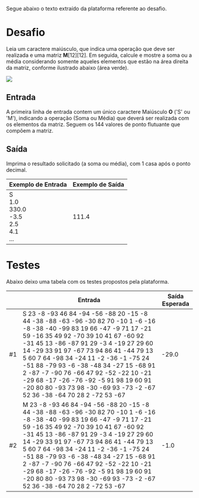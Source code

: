 Segue abaixo o texto extraído da plataforma referente ao desafio.

# Desafio

Leia um caractere maiúsculo, que indica uma operação que deve ser realizada e uma matriz **M**\[12\]\[12\]. Em seguida, calcule e mostre a soma ou a média considerando somente aqueles elementos que estão na área direita da matriz, conforme ilustrado abaixo (área verde).

![](https://github.com/caiohscruz/DIO-Desafio-SetoresMatriz/blob/master/Imagens/img_areainferior.png?raw=true)

## Entrada

A primeira linha de entrada contem um único caractere Maiúsculo **O** ('S' ou 'M'), indicando a operação (Soma ou Média) que deverá ser realizada com os elementos da matriz. Seguem os 144 valores de ponto flutuante que compõem a matriz.

## Saída

Imprima o resultado solicitado (a soma ou média), com 1 casa após o ponto decimal.

| Exemplo de Entrada                                   | Exemplo de Saída |
| ---------------------------------------------------- | ---------------- |
| S<br/>1.0<br/>330.0<br/>-3.5<br/>2.5<br/>4.1<br/>... | 111.4            |

# Testes

Abaixo deixo uma tabela com os testes propostos pela plataforma. 

|      | Entrada                                                      | Saída Esperada |
| ---- | ------------------------------------------------------------ | -------------- |
| #1   | S 23 -8 -93 46 84 -94 -56 -88 20 -15 -8 44 -38 -88 -63 -96 -30 82 70 -10 1 -6 -16 -8 -38 -40 -99 83 19 66 -47 -9 71 17 -21 59 -16 35 49 92 -70 39 10 41 67 -60 92 -31 45 13 -86 -87 91 29 -3 4 -19 27 29 60 14 -29 33 91 97 -67 73 94 86 41 -44 79 13 5 60 7 64 -98 34 -24 11 -2 -36 -1 -75 24 -51 88 -79 93 -6 -38 -48 34 -27 15 -68 91 2 -87 -7 -90 76 -66 47 92 -52 -22 10 -21 -29 68 -17 -26 -76 -92 -5 91 98 19 60 91 -20 80 80 -93 73 98 -30 -69 93 -73 -2 -67 52 36 -38 -64 70 28 2 -72 53 -67 | -29.0          |
| #2   | M 23 -8 -93 46 84 -94 -56 -88 20 -15 -8 44 -38 -88 -63 -96 -30 82 70 -10 1 -6 -16 -8 -38 -40 -99 83 19 66 -47 -9 71 17 -21 59 -16 35 49 92 -70 39 10 41 67 -60 92 -31 45 13 -86 -87 91 29 -3 4 -19 27 29 60 14 -29 33 91 97 -67 73 94 86 41 -44 79 13 5 60 7 64 -98 34 -24 11 -2 -36 -1 -75 24 -51 88 -79 93 -6 -38 -48 34 -27 15 -68 91 2 -87 -7 -90 76 -66 47 92 -52 -22 10 -21 -29 68 -17 -26 -76 -92 -5 91 98 19 60 91 -20 80 80 -93 73 98 -30 -69 93 -73 -2 -67 52 36 -38 -64 70 28 2 -72 53 -67 | -1.0           |

